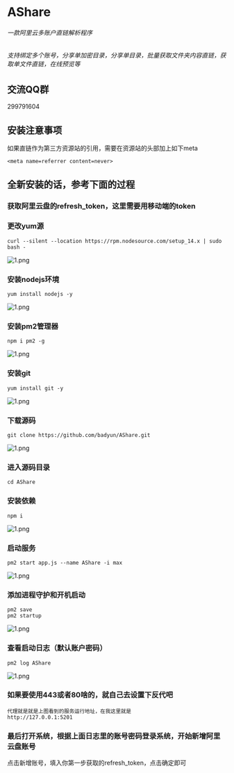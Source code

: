 # AShare 
###### 一款阿里云多账户直链解析程序
###### 支持绑定多个账号，分享单加密目录，分享单目录，批量获取文件夹内容直链，获取单文件直链，在线预览等

## 交流QQ群
299791604

## 安装注意事项
如果直链作为第三方资源站的引用，需要在资源站的头部加上如下meta
```
<meta name=referrer content=never>
```

## 全新安装的话，参考下面的过程

### 获取阿里云盘的refresh_token，这里需要用移动端的token

### 更改yum源

```
curl --silent --location https://rpm.nodesource.com/setup_14.x | sudo bash -
```
![1.png](https://sf1-scmcdn-tos.pstatp.com/obj/ad-tetris-site/file/1650183650101/2c896a82af7a05429ea6755185ae6948)


### 安装nodejs环境

```
yum install nodejs -y
```
![1.png](https://sf1-scmcdn-tos.pstatp.com/obj/ad-tetris-site/file/1650183700744/5b255685fe1c663e897350fa4e0e4ce4)


### 安装pm2管理器

```
npm i pm2 -g
```
![1.png](https://sf1-scmcdn-tos.pstatp.com/obj/ad-tetris-site/file/1650183755061/d7cb6e64633cfd755f4f319780ecf19d)


### 安装git

```
yum install git -y
```
![1.png](https://sf1-scmcdn-tos.pstatp.com/obj/ad-tetris-site/file/1650183793737/634a083a82af129109aeccb59966c37d)


### 下载源码

```
git clone https://github.com/badyun/AShare.git
```
![1.png](https://sf1-scmcdn-tos.pstatp.com/obj/ad-tetris-site/file/1650183942316/84e6f6ca4c16a76c72af22e43933db6a)


### 进入源码目录

```
cd AShare
```

### 安装依赖

```
npm i
```
![1.png](https://sf1-scmcdn-tos.pstatp.com/obj/ad-tetris-site/file/1650183965497/521f9f0398a9c799caa5619d77da774d)


### 启动服务

```
pm2 start app.js --name AShare -i max
```
![1.png](https://sf1-scmcdn-tos.pstatp.com/obj/ad-tetris-site/file/1650184004802/b51275e76cd04174a5340ca15c56625b)


### 添加进程守护和开机启动

```
pm2 save
pm2 startup
```
![1.png](https://sf1-scmcdn-tos.pstatp.com/obj/ad-tetris-site/file/1650184023541/74a9cc43f627b75b6bb5bd1b8a7d1562)


### 查看启动日志（默认账户密码）

```
pm2 log AShare
```
![1.png](https://sf1-scmcdn-tos.pstatp.com/obj/ad-tetris-site/file/1650184041026/0e048fc02ead2bc9f157ab966ed9c49b)


### 如果要使用443或者80啥的，就自己去设置下反代吧

```
代理就是就是上图看到的服务运行地址，在我这里就是
http://127.0.0.1:5201
```

### 最后打开系统，根据上面日志里的账号密码登录系统，开始新增阿里云盘账号

点击新增账号，填入你第一步获取的refresh_token，点击确定即可
